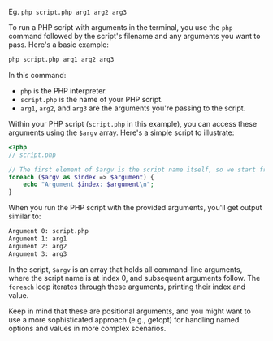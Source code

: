 
Eg.
`php script.php arg1 arg2 arg3`

To run a PHP script with arguments in the terminal, you use the `php` command followed by the script's filename and any arguments you want to pass. Here's a basic example:

```bash
php script.php arg1 arg2 arg3
```

In this command:

- `php` is the PHP interpreter.
- `script.php` is the name of your PHP script.
- `arg1`, `arg2`, and `arg3` are the arguments you're passing to the script.

Within your PHP script (`script.php` in this example), you can access these arguments using the `$argv` array. Here's a simple script to illustrate:

```php
<?php
// script.php

// The first element of $argv is the script name itself, so we start from index 1.
foreach ($argv as $index => $argument) {
    echo "Argument $index: $argument\n";
}
```

When you run the PHP script with the provided arguments, you'll get output similar to:

```bash
Argument 0: script.php
Argument 1: arg1
Argument 2: arg2
Argument 3: arg3
```

In the script, `$argv` is an array that holds all command-line arguments, where the script name is at index 0, and subsequent arguments follow. The `foreach` loop iterates through these arguments, printing their index and value.

Keep in mind that these are positional arguments, and you might want to use a more sophisticated approach (e.g., getopt) for handling named options and values in more complex scenarios.